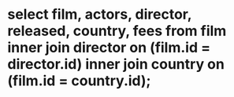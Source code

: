 # select film, actors, director, released, country, fees from film inner join director on (film.id = director.id) inner join country on (film.id = country.id);
